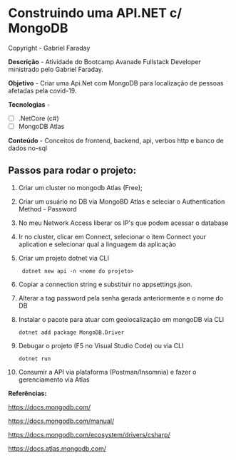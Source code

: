 # Construindo uma API.NET c/ MongoDB

Copyright - Gabriel Faraday



**Descrição** - Atividade do Bootcamp Avanade Fullstack Developer ministrado pelo Gabriel Faraday.

**Objetivo** - Criar uma Api.Net com MongoDB para localização de pessoas afetadas pela covid-19.

**Tecnologias** -

- [ ] .NetCore (c#)
- [ ] MongoDB Atlas

**Conteúdo** - Conceitos de frontend, backend, api, verbos http e banco de dados no-sql

## Passos para rodar o projeto:

1. Criar um cluster no mongodb Atlas (Free);

2. Criar um usuário no DB via MongoBD Atlas e seleciar o Authentication Method - Password

3. No meu Network Access liberar os IP's que podem acessar o database

4. Ir no cluster, clicar em Connect, selecionar o item Connect your aplication e selecionar qual a linguagem da aplicação

5. Criar um projeto dotnet via CLI

   ` dotnet new api -n <nome do projeto>`

6. Copiar a connection string e substituir no appsettings.json. 

7. Alterar a tag password pela senha gerada anteriormente e o nome do DB

8. Instalar o pacote para atuar com geolocalização em mongoDB via CLI

   `dotnet add package MongoDB.Driver`

9. Debugar o projeto (F5 no Visual Studio Code) ou via CLI

   `dotnet run`

10. Consumir a API via plataforma (Postman/Insomnia) e fazer o gerenciamento via Atlas

**Referências:**

https://docs.mongodb.com/

https://docs.mongodb.com/manual/

https://docs.mongodb.com/ecosystem/drivers/csharp/

https://docs.atlas.mongodb.com/

